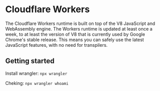 # Cloudflare Workers

The Cloudflare Workers runtime is built on top of the V8 JavaScript and WebAssembly engine. The Workers runtime is updated at least once a week, to at least the version of V8 that is currently used by Google Chrome's stable release. This means you can safely use the latest JavaScript features, with no need for transpilers.


## Getting started

Install wrangler: ```npx wrangler```

Cheking: ```npx wrangler whoami```

